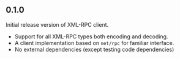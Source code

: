 ## 0.1.0

Initial release version of XML-RPC client.

* Support for all XML-RPC types both encoding and decoding.
* A client implementation based on `net/rpc` for familiar interface.
* No external dependencies (except testing code dependencies)
